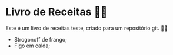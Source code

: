 # Livro de Receitas :woman_cook:

Este é um livro de receitas teste, criado para um repositório git. :wave::wave:

- Strogonoff de frango;
- Figo em calda;



